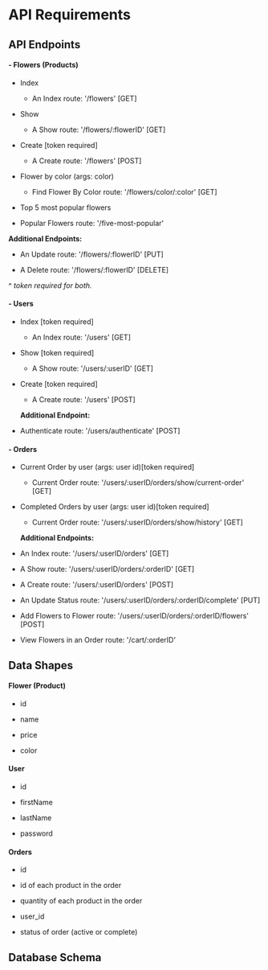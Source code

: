 
# API Requirements


## API Endpoints

#### - Flowers (Products)

- Index

   - An Index route: '/flowers' [GET]

- Show

  - A Show route: '/flowers/:flowerID' [GET]

- Create [token required]

  - A Create route: '/flowers' [POST]

-  Flower by color (args: color)

   - Find Flower By Color route: '/flowers/color/:color' [GET]

  - Top 5 most popular flowers

   - Popular Flowers route: '/five-most-popular'

  **Additional Endpoints:**

- An Update route: '/flowers/:flowerID' [PUT]

- A Delete route: '/flowers/:flowerID' [DELETE]

 ^ *token required for both.*

#### - Users

- Index [token required]

  - An Index route: '/users' [GET]

- Show [token required]

  - A Show route: '/users/:userID' [GET]

- Create [token required]

  - A Create route: '/users' [POST]

  

   **Additional Endpoint:**

- Authenticate route: '/users/authenticate' [POST]

  

#### - Orders

- Current Order by user (args: user id)[token required]

   - Current Order route: '/users/:userID/orders/show/current-order' [GET]

  

- Completed Orders by user (args: user id)[token required]

  - Current Order route: '/users/:userID/orders/show/history' [GET]

  
  **Additional Endpoints:**

- An Index route: '/users/:userID/orders' [GET]

- A Show route: '/users/:userID/orders/:orderID' [GET]

- A Create route: '/users/:userID/orders' [POST]

- An Update Status route: '/users/:userID/orders/:orderID/complete' [PUT]

- Add Flowers to Flower route: '/users/:userID/orders/:orderID/flowers' [POST]

- View Flowers in an Order route: '/cart/:orderID'

  
  

## Data Shapes

#### Flower (Product)

- id

- name

- price

- color

  

#### User

- id

- firstName

- lastName

- password

  

#### Orders

- id

- id of each product in the order

- quantity of each product in the order

- user_id

- status of order (active or complete)

  
  
  

## Database Schema
